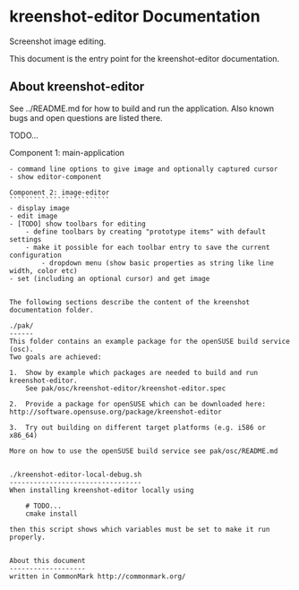 kreenshot-editor Documentation
==============================
Screenshot image editing.

This document is the entry point for the kreenshot-editor documentation.

About kreenshot-editor
----------------------
See ../README.md for how to build and run the application. Also known bugs and open questions are listed there.

TODO...

Component 1: main-application
`````````````````````````````
- command line options to give image and optionally captured cursor
- show editor-component

Component 2: image-editor
`````````````````````````
- display image
- edit image
- [TODO] show toolbars for editing
    - define toolbars by creating "prototype items" with default settings
    - make it possible for each toolbar entry to save the current configuration
        - dropdown menu (show basic properties as string like line width, color etc)
- set (including an optional cursor) and get image


The following sections describe the content of the kreenshot documentation folder.

./pak/
------
This folder contains an example package for the openSUSE build service (osc).
Two goals are achieved:

1.  Show by example which packages are needed to build and run kreenshot-editor.
    See pak/osc/kreenshot-editor/kreenshot-editor.spec

2.  Provide a package for openSUSE which can be downloaded here: http://software.opensuse.org/package/kreenshot-editor

3.  Try out building on different target platforms (e.g. i586 or x86_64)

More on how to use the openSUSE build service see pak/osc/README.md


./kreenshot-editor-local-debug.sh
---------------------------------
When installing kreenshot-editor locally using

    # TODO...
    cmake install

then this script shows which variables must be set to make it run properly.


About this document
-------------------
written in CommonMark http://commonmark.org/
